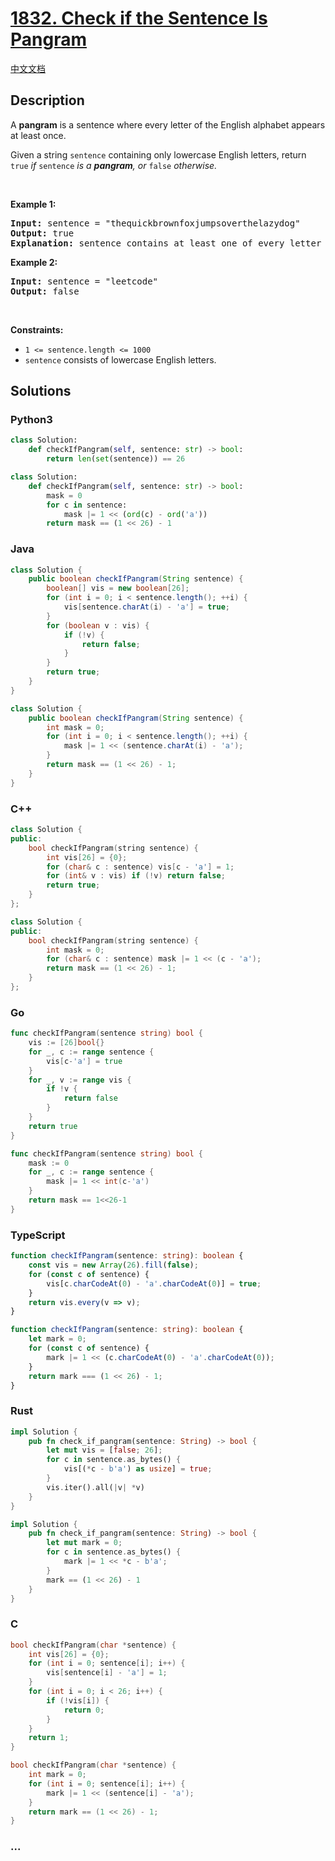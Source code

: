 # [1832. Check if the Sentence Is Pangram](https://leetcode.com/problems/check-if-the-sentence-is-pangram)

[中文文档](/solution/1800-1899/1832.Check%20if%20the%20Sentence%20Is%20Pangram/README.md)

## Description

<p>A <strong>pangram</strong> is a sentence where every letter of the English alphabet appears at least once.</p>

<p>Given a string <code>sentence</code> containing only lowercase English letters, return<em> </em><code>true</code><em> if </em><code>sentence</code><em> is a <strong>pangram</strong>, or </em><code>false</code><em> otherwise.</em></p>

<p>&nbsp;</p>
<p><strong class="example">Example 1:</strong></p>

<pre>
<strong>Input:</strong> sentence = &quot;thequickbrownfoxjumpsoverthelazydog&quot;
<strong>Output:</strong> true
<strong>Explanation:</strong> sentence contains at least one of every letter of the English alphabet.
</pre>

<p><strong class="example">Example 2:</strong></p>

<pre>
<strong>Input:</strong> sentence = &quot;leetcode&quot;
<strong>Output:</strong> false
</pre>

<p>&nbsp;</p>
<p><strong>Constraints:</strong></p>

<ul>
	<li><code>1 &lt;= sentence.length &lt;= 1000</code></li>
	<li><code>sentence</code> consists of lowercase English letters.</li>
</ul>

## Solutions

<!-- tabs:start -->

### **Python3**

```python
class Solution:
    def checkIfPangram(self, sentence: str) -> bool:
        return len(set(sentence)) == 26
```

```python
class Solution:
    def checkIfPangram(self, sentence: str) -> bool:
        mask = 0
        for c in sentence:
            mask |= 1 << (ord(c) - ord('a'))
        return mask == (1 << 26) - 1
```

### **Java**

```java
class Solution {
    public boolean checkIfPangram(String sentence) {
        boolean[] vis = new boolean[26];
        for (int i = 0; i < sentence.length(); ++i) {
            vis[sentence.charAt(i) - 'a'] = true;
        }
        for (boolean v : vis) {
            if (!v) {
                return false;
            }
        }
        return true;
    }
}
```

```java
class Solution {
    public boolean checkIfPangram(String sentence) {
        int mask = 0;
        for (int i = 0; i < sentence.length(); ++i) {
            mask |= 1 << (sentence.charAt(i) - 'a');
        }
        return mask == (1 << 26) - 1;
    }
}
```

### **C++**

```cpp
class Solution {
public:
    bool checkIfPangram(string sentence) {
        int vis[26] = {0};
        for (char& c : sentence) vis[c - 'a'] = 1;
        for (int& v : vis) if (!v) return false;
        return true;
    }
};
```

```cpp
class Solution {
public:
    bool checkIfPangram(string sentence) {
        int mask = 0;
        for (char& c : sentence) mask |= 1 << (c - 'a');
        return mask == (1 << 26) - 1;
    }
};
```

### **Go**

```go
func checkIfPangram(sentence string) bool {
	vis := [26]bool{}
	for _, c := range sentence {
		vis[c-'a'] = true
	}
	for _, v := range vis {
		if !v {
			return false
		}
	}
	return true
}
```

```go
func checkIfPangram(sentence string) bool {
	mask := 0
	for _, c := range sentence {
		mask |= 1 << int(c-'a')
	}
	return mask == 1<<26-1
}
```

### **TypeScript**

```ts
function checkIfPangram(sentence: string): boolean {
    const vis = new Array(26).fill(false);
    for (const c of sentence) {
        vis[c.charCodeAt(0) - 'a'.charCodeAt(0)] = true;
    }
    return vis.every(v => v);
}
```

```ts
function checkIfPangram(sentence: string): boolean {
    let mark = 0;
    for (const c of sentence) {
        mark |= 1 << (c.charCodeAt(0) - 'a'.charCodeAt(0));
    }
    return mark === (1 << 26) - 1;
}
```

### **Rust**

```rust
impl Solution {
    pub fn check_if_pangram(sentence: String) -> bool {
        let mut vis = [false; 26];
        for c in sentence.as_bytes() {
            vis[(*c - b'a') as usize] = true;
        }
        vis.iter().all(|v| *v)
    }
}
```

```rust
impl Solution {
    pub fn check_if_pangram(sentence: String) -> bool {
        let mut mark = 0;
        for c in sentence.as_bytes() {
            mark |= 1 << *c - b'a';
        }
        mark == (1 << 26) - 1
    }
}
```

### **C**

```c
bool checkIfPangram(char *sentence) {
    int vis[26] = {0};
    for (int i = 0; sentence[i]; i++) {
        vis[sentence[i] - 'a'] = 1;
    }
    for (int i = 0; i < 26; i++) {
        if (!vis[i]) {
            return 0;
        }
    }
    return 1;
}
```

```c
bool checkIfPangram(char *sentence) {
    int mark = 0;
    for (int i = 0; sentence[i]; i++) {
        mark |= 1 << (sentence[i] - 'a');
    }
    return mark == (1 << 26) - 1;
}
```

### **...**

```

```

<!-- tabs:end -->
